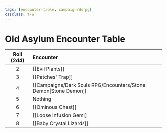 ```yaml
---
tags: [encounter-table, campaign/dsrpg]
cssclass: t-w
---
```


# Old Asylum Encounter Table

| Roll (2d4) | Encounter                                                        |
|:----------:|:---------------------------------------------------------------- |
|     2      | [[Evil Plants]]                                                  |
|     3      | [[Patches' Trap]]                                                |
|     4      | [[Campaigns/Dark Souls RPG/Encounters/Stone Demon\|Stone Demon]] |
|     5      | Nothing                                                          |
|     6      | [[Ominous Chest]]                                                |
|     7      | [[Loose Infusion Gem]]                                           |
|     8      | [[Baby Crystal Lizards]]                                         | 

